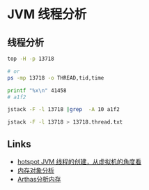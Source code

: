 # JVM 线程分析 

## 线程分析

```sh
top -H -p 13718

# or
ps -mp 13718 -o THREAD,tid,time

printf "%x\n" 41458
# a1f2

jstack -F -l 13718 |grep  -A 10 a1f2

jstack -F -l 13718 > 13718.thread.txt

```


## Links

- [hotspot JVM 线程的创建，从虚拟机的角度看](https://juejin.cn/post/7054063538624528398)
- [内存对象分析](https://heaphero.io/heap-index.jsp)
- [Arthas分析内存](https://blog.csdn.net/qq_45443475/article/details/127305299)
